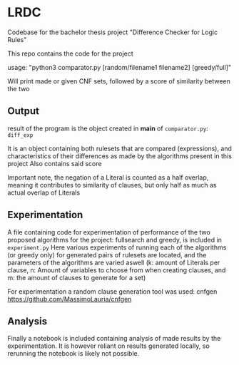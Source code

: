 # LRDC
Codebase for the bachelor thesis project "Difference Checker for Logic Rules"

This repo contains the code for the project

usage: "python3 comparator.py [random/filename1 filename2] [greedy/full]"

Will print made or given CNF sets, followed by a score of similarity between the two


## Output
result of the program is the object created in __main__ of ```comparator.py```:
```diff_exp```

It is an object containing both rulesets that are compared (expressions), and characteristics of their differences as made by the algorithms present in this project
Also contains said score

Important note, the negation of a Literal is counted as a half overlap, meaning it contributes to similarity of clauses, but only half as much as actual overlap of Literals


## Experimentation
A file containing code for experimentation of performance of the two proposed algorithms for the project: fullsearch and greedy, is included in ```experiment.py```
Here various experiments of running each of the algorithms (or greedy only) for generated pairs of rulesets are located, and the parameters of the algorithms are varied aswell (k: amount of Literals per clause, n: Amount of variables to choose from when creating clauses, and m: the amount of clauses to generate for a set)

For experimentation a random clause generation tool was used: cnfgen
https://github.com/MassimoLauria/cnfgen

## Analysis
Finally a notebook is included containing analysis of made results by the experimentation. It is however reliant on results generated locally, so rerunning the notebook is likely not possible.
